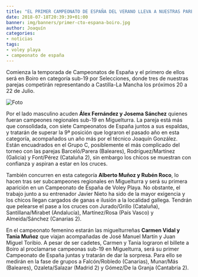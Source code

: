 ```yaml
---
title: "EL PRIMER CAMPEONATO DE ESPAÑA DEL VERANO LLEVA A NUESTRAS PAREJAS A BOIRO"
date: 2018-07-18T20:39:39+01:00
banner: img/banners/primer-cto-espana-boiro.jpg
author: Joaquín
categories:
- noticias
tags:
- voley playa
- campeonato de españa
---
```


Comienza la temporada de Campeonatos de España y el primero de ellos
será en Boiro en categoría sub-19 por Selecciones, donde tres de
nuestras parejas competirán representando a Castilla-La Mancha los
próximos 20 a 22 de Julio.

![Foto](../../../../../img/banners/primer-cto-espana-boiro.jpg)

Por el lado masculino acuden **Álex Fernández y Josema Sánchez** quienes
fueran campeones regionales sub-19 en Miguelturra. La pareja está más
que consolidada, con siete Campeonatos de España juntos a sus
espaldas, y tratarán de superar la 9ª posición que lograron el pasado
año en esta categoría, acompañados un año más por el técnico Joaquín
González. Están encuadrados en el Grupo C, posiblemente el más
complicado del torneo con las parejas Barceló/Parera (Baleares),
Rodríguez/Martínez (Galicia) y Font/Pérez (Cataluña 2), sin embargo
los chicos se muestran con confianza y aspiran a estar en los cruces.

También concurren en esta categoría **Alberto Muñoz y Rubén Roco**, lo
hacen tras ser subcampeones regionales en Miguelturra y será su
primera aparición en un Campeonato de España de Voley Playa. No
obstante, el trabajo junto a su entrenador Javier Nieto ha sido de la
mayor exigencia y los chicos llegan cargados de ganas e ilusión a la
localidad gallega. Tendrán que pelearse el pase a los cruces con
Jurado/Grillo (Cataluña), Santillana/Mirabet (Andalucía),
Martínez/Rosa (País Vasco) y Almeida/Sánchez (Canarias 2).

En el campeonato femenino estarán las miguelturreñas **Carmen Vidal y
Tania Muñoz** que viajan acompañadas de José Manuel Martín y Juan Miguel
Toribio. A pesar de ser cadetes, Carmen y Tania lograron el billete a
Boiro al proclamarse campeonas sub-19 en Miguelturra, será su primer
Campeonato de España juntas y tratarán de dar la sorpresa. Para ello
se medirán en la fase de grupos a Falcón/Robledo (Canarias), Munar/Más
(Baleares), Ozaleta/Salazar (Madrid 2) y Gómez/De la Granja (Cantabria
2).
